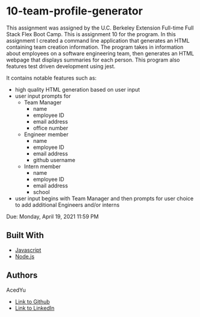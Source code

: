 # 10-team-profile-generator
This assignment was assigned by the U.C. Berkeley Extension Full-time Full Stack Flex Boot Camp.
This is assignment 10 for the program. In this assignment I created a command line application that generates an HTML containing team creation information. The program takes in information about employees on a software engineering team, then generates an HTML webpage that displays summaries for each person. This program also features test driven development using jest.

It contains notable features such as:
- high quality HTML generation based on user input
- user input prompts for
  - Team Manager
    - name
    - employee ID
    - email address
    - office number
  - Engineer member
    - name
    - employee ID
    - email address
    - github username
  - Intern member
    - name
    - employee ID
    - email address
    - school
- user input begins with Team Manager and then prompts for user choice to add additional Engineers and/or interns

Due: Monday, April 19, 2021 11:59 PM

## Built With

* [Javascript](https://developer.mozilla.org/en-US/docs/Web/JavaScript)
* [Node.js](https://nodejs.org/en/docs/)

## Authors
AcedYu
- [Link to Github](https://github.com/AcedYu)
- [Link to LinkedIn](https://www.linkedin.com/in/alex-yu-3712811b9/)
